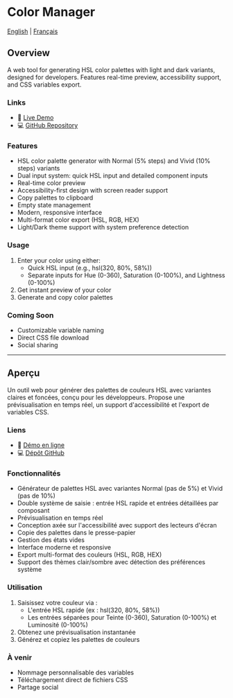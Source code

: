 # Color Manager

[English](#overview) | [Français](#aperçu)

## Overview

A web tool for generating HSL color palettes with light and dark variants, designed for developers. Features real-time preview, accessibility support, and CSS variables export.

### Links

- 🔗 [Live Demo](https://sylviecanongia.github.io/color-manager/)
- 💻 [GitHub Repository](https://github.com/SylvieCanongia/color-manager)

### Features

- HSL color palette generator with Normal (5% steps) and Vivid (10% steps) variants
- Dual input system: quick HSL input and detailed component inputs
- Real-time color preview
- Accessibility-first design with screen reader support
- Copy palettes to clipboard
- Empty state management
- Modern, responsive interface
- Multi-format color export (HSL, RGB, HEX)
- Light/Dark theme support with system preference detection

### Usage

1. Enter your color using either:
   - Quick HSL input (e.g., hsl(320, 80%, 58%))
   - Separate inputs for Hue (0-360), Saturation (0-100%), and Lightness (0-100%)
2. Get instant preview of your color
3. Generate and copy color palettes

### Coming Soon

- Customizable variable naming
- Direct CSS file download
- Social sharing

---

## Aperçu

Un outil web pour générer des palettes de couleurs HSL avec variantes claires et foncées, conçu pour les développeurs. Propose une prévisualisation en temps réel, un support d'accessibilité et l'export de variables CSS.

### Liens

- 🔗 [Démo en ligne](https://sylviecanongia.github.io/color-manager/)
- 💻 [Dépôt GitHub](https://github.com/SylvieCanongia/color-manager)

### Fonctionnalités

- Générateur de palettes HSL avec variantes Normal (pas de 5%) et Vivid (pas de 10%)
- Double système de saisie : entrée HSL rapide et entrées détaillées par composant
- Prévisualisation en temps réel
- Conception axée sur l'accessibilité avec support des lecteurs d'écran
- Copie des palettes dans le presse-papier
- Gestion des états vides
- Interface moderne et responsive
- Export multi-format des couleurs (HSL, RGB, HEX)
- Support des thèmes clair/sombre avec détection des préférences système

### Utilisation

1. Saisissez votre couleur via :
   - L'entrée HSL rapide (ex : hsl(320, 80%, 58%))
   - Les entrées séparées pour Teinte (0-360), Saturation (0-100%) et Luminosité (0-100%)
2. Obtenez une prévisualisation instantanée
3. Générez et copiez les palettes de couleurs

### À venir

- Nommage personnalisable des variables
- Téléchargement direct de fichiers CSS
- Partage social
